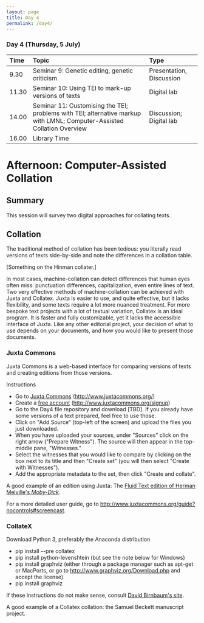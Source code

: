 ```yaml
---
layout: page
title: Day 4
permalink: /day4/
---
```


### Day 4 (Thursday, 5 July)

Time | Topic | Type |
:----|:------|:-----|
9.30 | Seminar 9: Genetic editing, genetic criticism | Presentation, Discussion |
11.30 | Seminar 10: Using TEI to mark-up versions of texts | Digital lab  |
14.00 | Seminar 11: Customising the TEI; problems with TEI; alternative markup with LMNL; Computer-Assisted Collation Overview | Discussion; Digital lab |
16.00 | Library Time |             |

# Afternoon: Computer-Assisted Collation

## Summary

This session will survey two digital approaches for collating texts.

## Collation

The traditional method of collation has been tedious: you literally read versions of texts side-by-side and note the differences in a collation table.

[Something on the Hinman collater.]

In most cases, machine-collation can detect differences that human eyes often miss: punctuation differences, capitalization, even entire lines of text. Two very effective methods of machine-collation can be achieved with Juxta and Collatex. Juxta is easier to use, and quite effective, but it lacks flexibility, and some texts require a lot more nuanced treatment. For more bespoke text projects with a lot of textual variation, Collatex is an ideal program. It is faster and fully customizable, yet it lacks the accessible interface of Juxta. Like any other editorial project, your decision of what to use depends on your documents, and how you would like to present those documents.

### Juxta Commons

Juxta Commons is a web-based interface for comparing versions of texts and creating editions from those versions.

Instructions

* Go to [Juxta Commons](http://www.juxtacommons.org/) (http://www.juxtacommons.org/)
* Create a [free account](http://www.juxtacommons.org/signup)
(http://www.juxtacommons.org/signup)
* Go to the Day4 file repository and download [TBD]. If you already have some versions of a text prepared, feel free to use those.
* Click on "Add Source" (top-left of the screen) and upload the files you just downloaded.
* When you have uploaded your sources, under "Sources" click on the right arrow ("Prepare Witness"). The source will then appear in the top-middle pane, "Witnesses."
* Select the witnesses that you would like to compare by clicking on the box next to its title and then "Create set" (you will then select "Create with Witnesses").
* Add the appropriate metadata to the set, then click "Create and collate".

A good example of an edition using Juxta: The [Fluid Text edition of Herman Melville's *Moby-Dick*](https://mel.hofstra.edu/expurgating-moby-dick.html).

For a more detailed user guide, go to <http://www.juxtacommons.org/guide?nocontrols#screencast>.

### CollateX

Download Python 3, preferably the Anaconda distribution

* pip install --pre collatex
* pip install python-levenshtein (but see the note below for Windows)
* pip install graphviz (either through a package manager such as apt-get or MacPorts, or go to http://www.graphviz.org/Download.php and accept the license)
* pip install graphviz

If these instructions do not make sense, consult [David Birnbaum's site](http://collatex.obdurodon.org/installation.xhtml).

A good example of a Collatex collation: the Samuel Beckett manuscript project.
